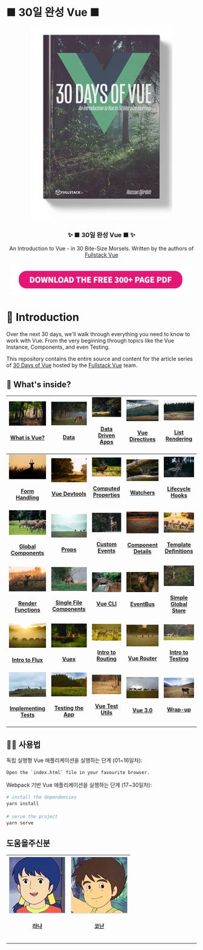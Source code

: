 
# ■ 30일 완성 Vue ■


<p align="center">
  <img src="./images/30-days-of-vue-hardcover@2x_v2.png"/>
</p>
<h3 align="center">
  ✨ ■ 30일 완성 Vue ■ ✨
</h3>
<p align="center">
  An Introduction to Vue - in 30 Bite-Size Morsels. Written by the authors of <a href="https://fullstack.io/vue">Fullstack Vue</a></a>
</p>
<p align="center">
  <a href="http://monoalliance.iptime.org/file/30-days-of-vue-master.pdf">
    <img src="./images/download-button.png" width="484" height="83" />
  </a>
</p>

# 🚀 Introduction

Over the next 30 days, we'll walk through everything you need to know to work with Vue. From the very beginning through topics like the Vue Instance, Components, and even Testing.

This repository contains the entire source and content for the article series of [30 Days of Vue](https://www.fullstack.io/30-days-of-vue) hosted by the [Fullstack Vue](https://fullstack.io/vue) team.

## 👀 What's inside?

<!-- prettier-ignore -->
|  <a align='center' href='./day-01'><img src='./day-01/public/article-image.jpg' width='140px;' /></a><h4 align='center'><a href='./day-01'>What is Vue?</a><h4> | <a href='./day-02'><img src='./day-02/public/article-image.jpg' width='140px;' /></a><h4 align='center'><a href='./day-02'>Data</a><h4> | <a href='./day-03'><img src='./day-03/public/article-image.jpg' width='140px;' /></a><h4 align='center'><a href='./day-03'>Data Driven Apps</a><h4> | <a href='./day-04'><img src='./day-04/public/article-image.jpg' width='140px;' /></a><h4 align='center'><a href='./day-04'>Vue Directives</a><h4> | <a href='./day-05'><img src='./day-05/public/article-image.jpg' width='140px;' /></a><h4 align='center'><a href='./day-05'>List Rendering</a><h4>  |
|:-:|:-:|---|---|---|
|  <a href='./day-06'><img src='./day-06/public/article-image.jpg' width='140px;' /></a><h4 align='center'><a href='./day-06'>Form Handling</a><h4> | <a href='./day-07'><img src='./day-07/public/article-image.jpg' width='140px;' /></a><h4 align='center'><a href='./day-07'>Vue Devtools</a><h4>  | <a href='./day-08'><img src='./day-08/public/article-image.jpg' width='140px;' /></a><h4 align='center'><a href='./day-08'>Computed Properties</a><h4>  | <a href='./day-09'><img src='./day-09/public/article-image.jpg' width='140px;' /></a><h4 align='center'><a href='./day-09'>Watchers</a><h4>  | <a href='./day-10'><img src='./day-10/public/article-image.jpg' width='140px;' /></a><h4 align='center'><a href='./day-10'>Lifecycle Hooks</a><h4>  |
|  <a href='./day-11'><img src='./day-11/public/article-image.jpg' width='140px;' /></a><h4 align='center'><a href='./day-11'>Global Components</a><h4> | <a href='./day-12'><img src='./day-12/public/article-image.jpg' width='140px;' /></a><h4 align='center'><a href='./day-12'>Props</a><h4> | <a href='./day-13'><img src='./day-13/public/article-image.jpg' width='140px;' /></a><h4 align='center'><a href='./day-13'>Custom Events</a><h4>  | <a href='./day-14'><img src='./day-14/public/article-image.jpg' width='140px;' /></a><h4 align='center'><a href='./day-14'>Component Details</a><h4>  | <a href='./day-15'><img src='./day-15/public/article-image.jpg' width='140px;' /></a><h4 align='center'><a href='./day-15'>Template Definitions</a><h4>  |
|  <a href='./day-16'><img src='./day-16/public/article-image.jpg' width='140px;' /></a><h4 align='center'><a href='./day-16'>Render Functions</a><h4> | <a href='./day-17'><img src='./day-17/public/article-image.jpg' width='140px;' /></a><h4 align='center'><a href='./day-17'>Single File Components</a><h4>  | <a href='./day-18'><img src='./day-18/public/article-image.jpg' width='140px;' /></a><h4 align='center'><a href='./day-18'>Vue CLI</a><h4>  | <a href='./day-19'><img src='./day-19/public/article-image.jpg' width='140px;' /></a><h4 align='center'><a href='./day-19'>EventBus</a><h4>  | <a href='./day-20'><img src='./day-20/public/article-image.jpg' width='140px;' /></a><h4 align='center'><a href='./day-20'>Simple Global Store</a><h4>  |
|  <a href='./day-21'><img src='./day-21/public/article-image.jpg' width='140px;' /></a><h4 align='center'><a href='./day-21'>Intro to Flux</a><h4> | <a href='./day-22'><img src='./day-22/public/article-image.jpg' width='140px;' /></a><h4 align='center'><a href='./day-22'>Vuex</a><h4>  | <a href='./day-23'><img src='./day-23/public/article-image.jpg' width='140px;' /></a><h4 align='center'><a href='./day-23'>Intro to Routing</a><h4>  | <a href='./day-24'><img src='./day-24/public/article-image.jpg' width='140px;' /></a><h4 align='center'><a href='./day-24'>Vue Router</a><h4>  | <a href='./day-25'><img src='./day-25/public/article-image.jpg' width='140px;' /></a><h4 align='center'><a href='./day-25'>Intro to Testing</a><h4>  |
|  <a href='./day-26'><img src='./day-26/public/article-image.jpg' width='140px;' /></a><h4 align='center'><a href='./day-26'>Implementing Tests</a><h4> | <a href='./day-27'><img src='./day-27/public/article-image.jpg' width='140px;' /></a><h4 align='center'><a href='./day-27'>Testing the App</a><h4> | <a href='./day-28'><img src='./day-28/public/article-image.jpg' width='140px;' /></a><h4 align='center'><a href='./day-28'>Vue Test Utils</a><h4>  | <a href='./day-29'><img src='./day-29/public/article-image.jpg' width='140px;' /></a><h4 align='center'><a href='./day-29'>Vue 3.0</a><h4>  | <a href='./day-30'><img src='./day-30/public/article-image.jpg' width='140px;' /></a><h4 align='center'><a href='./day-30'>Wrap-up</a><h4>  |

## 👩‍🏫 사용법

독립 실행형 Vue 애플리케이션을 실행하는 단계 (01~16일차):

```bash
Open the `index.html` file in your favourite browser.
```

Webpack 기반 Vue 애플리케이션을 실행하는 단계 (17~30일차):

```bash
# install the dependencies
yarn install

# serve the project
yarn serve
```

## 도움을주신분

<!-- ALL-CONTRIBUTORS-LIST:START - Do not remove or modify this section -->
<!-- prettier-ignore -->
| <a href='http://monoalliance.iptime.org'><img src='./images/C11.jpg' width='150px;'/><h4 align='center'><a href='http://monoalliance.iptime.org'>라나</a></h4> | <a href='http://monoalliance.iptime.org'><img src='./images/C12.jpg' width='150px;'/><h4 align='center'><a href='http://monoalliance.iptime.org'>코난</a></h4> |
| :---: | :---: |

<!-- ALL-CONTRIBUTORS-LIST:END -->

---


<div style="clear:both"></div>
